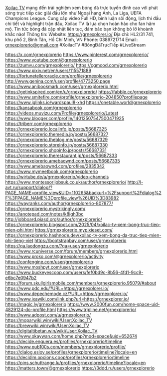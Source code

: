 [Xoilac TV](https://grnexplorer.io/) mang đến trải nghiệm xem bóng đá trực tuyến đỉnh cao với phát sóng trực tiếp các giải đấu lớn như Ngoại hạng Anh, La Liga, UEFA Champions League. Cung cấp video Full HD, bình luận sôi động, lịch thi đấu chi tiết và highlight trận đấu, Xoilac TV là lựa chọn hoàn hảo cho fan hâm mộ. Tin tức bóng đá cập nhật liên tục, đảm bảo bạn không bỏ lỡ khoảnh khắc nào!
Thông tin:
Website: https://grnexplorer.io/
Địa chỉ: HL2/31 741, khu phố 2, Bình Tân, Hồ Chí Minh, VN
Phone: 0389721714
Email: grnexplorerio@gmail.com
#XoilacTV #BóngĐáTrựcTiếp #LiveStream

https://x.com/grnexplorerio
https://www.pinterest.com/grnexplorerio/
https://www.youtube.com/@grnexplorerio
https://zumvu.com/grnexplorerio/
https://cgmood.com/grnexplorerio
https://www.pixiv.net/en/users/115571889
https://fortunetelleroracle.com/profile/grnexplorerio
http://www.genina.com/user/profile/4773250.page
https://www.anibookmark.com/user/grnexplorerio.html
https://getinkspired.com/en/u/grnexplorerio/
https://fabble.cc/grnexplorerio
https://www.smitefire.com/profile/grnexplorerio-204850?profilepage
https://www.iglinks.io/wardspaul8-xhd
https://onetable.world/grnexplorerio
https://kansabook.com/grnexplorerio
https://videos.muvizu.com/Profile/grnexplorerio/Latest
https://www.blogger.com/profile/14012507547500471925
https://triberr.com/grnexplorerio
https://grnexplorerio.localinfo.jp/posts/56687325
https://grnexplorerio.themedia.jp/posts/56687327
https://grnexplorerio.theblog.me/posts/56687329
https://grnexplorerio.storeinfo.jp/posts/56687330
https://grnexplorerio.shopinfo.jp/posts/56687331
https://grnexplorerio.therestaurant.jp/posts/56687333
https://grnexplorerio.amebaownd.com/posts/56687335
https://www.amebaownd.com/profiles/2835342
https://www.mymeetbook.com/grnexplorerio
https://wirtube.de/a/grnexplorerio/video-channels
https://www.montessorijobsuk.co.uk/author/grnexplorerio/
http://l-avt.ru/support/dialog/?PAGE_NAME=profile_view&UID=110265&backurl=%2Fsupport%2Fdialog%2F%3FPAGE_NAME%3Dprofile_view%26UID%3D83982
https://wayranks.com/author/grnexplorerio-807877/
https://grnexplorerio.mystrikingly.com/
https://anotepad.com/notes/k8igh3bc
http://jobboard.piasd.org/author/grnexplorerio/
https://grnexplorerio.blogspot.com/2025/04/xoilac-tv-xem-bong-truc-tiep-mien-phi.html
https://grnexplorerio.mypixieset.com/
https://grnexplorerio.hashnode.dev/xoilac-tv-xem-bong-da-truc-tiep-mien-phi-tieng-viet
https://bootstrapbay.com/user/grnexplorerio
https://qa.laodongzu.com/?qa=user/grnexplorerio
https://www.rcuniverse.com/forum/members/grnexplorerio.html
https://www.proko.com/@grnexplorerio/activity
https://confengine.com/user/grnexplorerio
https://www.moshpyt.com/user/grnexplorerio
https://www.buckeyescoop.com/users/fef0bd9c-8b56-4fd1-9cc9-e6bc7e0947b2
https://forum.skullgirlsmobile.com/members/grnexplorerio.95079/#about
https://www.pdc.edu/?URL=https://grnexplorer.io/
https://www.depechemode.cz/?URL=https://grnexplorer.io/
https://www.ixawiki.com/link.php?url=https://grnexplorer.io/
https://magic.ly/grnexplorerio
https://www.2000fun.com/home-space-uid-4829124-do-profile.html
https://www.tripline.net/grnexplorerio/
https://www.adpost.com/u/grnexplorerio/
https://moparwiki.win/wiki/User:Xoilac_TV
https://brewwiki.win/wiki/User:Xoilac_TV
https://digitaltibetan.win/wiki/User:Xoilac_TV
https://www.okaywan.com/home.php?mod=space&uid=652674
https://decide.enguera.es/profiles/grnexplorerio/timeline
https://www.pub100s.com/members/grnexplorerio/profile/
https://dialog.eslov.se/profiles/grnexplorerio/timeline?locale=en
https://decidim.opcions.coop/profiles/grnexplorerio/timeline
https://pins.schuttrange.lu/profiles/grnexplorerio/timeline?locale=en
https://matters.town/@grnexplorerio
https://3ddd.ru/users/grnexplorerio
